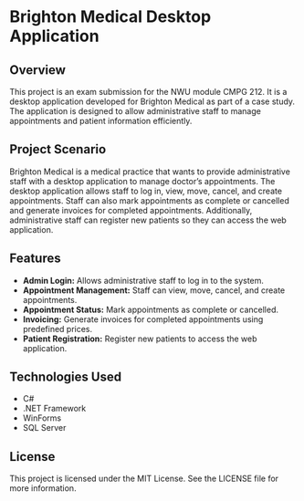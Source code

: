 # Brighton Medical Desktop Application

## Overview
This project is an exam submission for the NWU module CMPG 212. It is a desktop application developed for Brighton Medical as part of a case study. The application is designed to allow administrative staff to manage appointments and patient information efficiently.

## Project Scenario
Brighton Medical is a medical practice that wants to provide administrative staff with a desktop application to manage doctor’s appointments. The desktop application allows staff to log in, view, move, cancel, and create appointments. Staff can also mark appointments as complete or cancelled and generate invoices for completed appointments. Additionally, administrative staff can register new patients so they can access the web application.

## Features
- **Admin Login:** Allows administrative staff to log in to the system.
- **Appointment Management:** Staff can view, move, cancel, and create appointments.
- **Appointment Status:** Mark appointments as complete or cancelled.
- **Invoicing:** Generate invoices for completed appointments using predefined prices.
- **Patient Registration:** Register new patients to access the web application.

## Technologies Used
-   C#
-   .NET Framework
-   WinForms
-   SQL Server

## License
This project is licensed under the MIT License. See the LICENSE file for more information.
